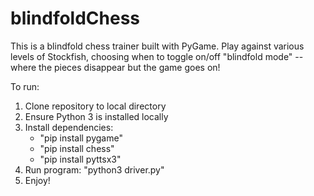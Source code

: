 # blindfoldChess
This is a blindfold chess trainer built with PyGame. Play against various levels of Stockfish, choosing when to toggle on/off "blindfold mode" -- where the pieces disappear but the game goes on!

To run:

1. Clone repository to local directory
2. Ensure Python 3 is installed locally
3. Install dependencies:
   - "pip install pygame"
   - "pip install chess"
   - "pip install pyttsx3"
4. Run program: "python3 driver.py"
5. Enjoy!

